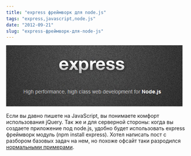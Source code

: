 ```yaml
---
title: "express фреймворк для node.js"
tags: "express,javascript,node.js"
date: "2012-09-21"
slug: "express-фреймворк-для-node-js"
---
```


![](images/express-nodejs.jpg "express-nodejs")

Если вы давно пишете на JavaScript, вы понимаете комфорт использования jQuery. Так же и для серверной стороны: когда вы создаете приложение под node.js, удобно будет использовать express фреймворк модуль (npm install express). Хотел написать пост с разбором базовых задач на нем, но похоже офсайт таки разродился [нормальными примерами](https://expressjs.com/api.html).
